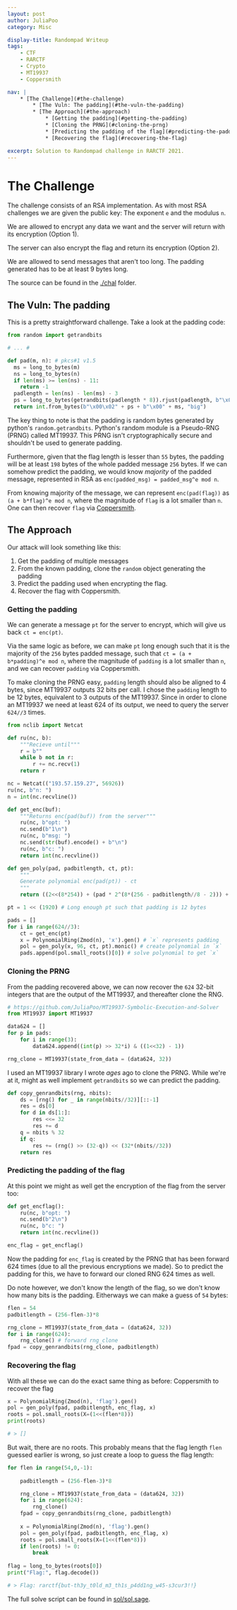 ```yaml
---
layout: post
author: JuliaPoo
category: Misc

display-title: Randompad Writeup
tags:
    - CTF
    - RARCTF
    - Crypto
    - MT19937
    - Coppersmith

nav: |
    * [The Challenge](#the-challenge)
        * [The Vuln: The padding](#the-vuln-the-padding)
        * [The Approach](#the-approach)
            * [Getting the padding](#getting-the-padding)
            * [Cloning the PRNG](#cloning-the-prng)
            * [Predicting the padding of the flag](#predicting-the-padding-of-the-flag)
            * [Recovering the flag](#recovering-the-flag)

excerpt: Solution to Randompad challenge in RARCTF 2021.
---
```


# The Challenge

The challenge consists of an RSA implementation. As with most RSA challenges we are given the public key: The exponent `e` and the modulus `n`.

We are allowed to encrypt any data we want and the server will return with its encryption (Option 1).

The server can also encrypt the flag and return its encryption (Option 2).

We are allowed to send messages that aren't too long. The padding generated has to be at least 9 bytes long.

The source can be found in the [./chal](./chal) folder.

## The Vuln: The padding

This is a pretty straightforward challenge. Take a look at the padding code:

```python
from random import getrandbits

# ... #

def pad(m, n): # pkcs#1 v1.5
  ms = long_to_bytes(m)
  ns = long_to_bytes(n)
  if len(ms) >= len(ns) - 11:
    return -1
  padlength = len(ns) - len(ms) - 3
  ps = long_to_bytes(getrandbits(padlength * 8)).rjust(padlength, b"\x00")
  return int.from_bytes(b"\x00\x02" + ps + b"\x00" + ms, "big")
```

The key thing to note is that the padding is random bytes generated by python's `random.getrandbits`. Python's random module is a Pseudo-RNG (PRNG) called MT19937. This PRNG isn't cryptographically secure and shouldn't be used to generate padding.

Furthermore, given that the flag length is lesser than `55` bytes, the padding will be at least `198` bytes of the whole padded message `256` bytes. If we can somehow predict the padding, we would know _majority_ of the padded message, represented in RSA as `enc(padded_msg) = padded_msg^e mod n`.

From knowing majority of the message, we can represent `enc(pad(flag))` as `(a + b*flag)^e mod n`, where the magnitude of `flag` is a lot smaller than `n`. One can then recover `flag` via [Coppersmith](https://en.wikipedia.org/wiki/Coppersmith_method).

## The Approach

Our attack will look something like this:

1. Get the padding of multiple messages
2. From the known padding, clone the `random` object generating the padding
3. Predict the padding used when encrypting the flag.
4. Recover the flag with Coppersmith.

### Getting the padding

We can generate a message `pt` for the server to encrypt, which will give us back `ct = enc(pt)`.

Via the same logic as before, we can make `pt` long enough such that it is the majority of the `256` bytes padded message, such that `ct = (a + b*padding)^e mod n`, where the magnitude of `padding` is a lot smaller than `n`, and we can recover `padding` via Coppersmith.

To make cloning the PRNG easy, `padding` length should also be aligned to 4 bytes, since MT19937 outputs 32 bits per call. I chose the `padding` length to be 12 bytes, equivalent to 3 outputs of the MT19937. Since in order to clone an MT19937 we need at least 624 of its output, we need to query the server `624//3` times.

```python
from nclib import Netcat

def ru(nc, b):
    """Recieve until"""
    r = b""
    while b not in r:
        r += nc.recv(1)
    return r

nc = Netcat(("193.57.159.27", 56926))
ru(nc, b"n: ")
n = int(nc.recvline())

def get_enc(buf):
    """Returns enc(pad(buf)) from the server"""
    ru(nc, b"opt: ")
    nc.send(b"1\n")
    ru(nc, b"msg: ")
    nc.send(str(buf).encode() + b"\n")
    ru(nc, b"c: ")
    return int(nc.recvline())

def gen_poly(pad, padbitlength, ct, pt):
    """
    Generate polynomial enc(pad(pt)) - ct
    """
    return ((2<<(8*254)) + (pad * 2^(8*(256 - padbitlength//8 - 2))) + pt)^e - ct

pt = 1 << (1920) # Long enough pt such that padding is 12 bytes

pads = []
for i in range(624//3):
    ct = get_enc(pt)
    x = PolynomialRing(Zmod(n), 'x').gen() # `x` represents padding
    pol = gen_poly(x, 96, ct, pt).monic() # create polynomial in `x`
    pads.append(pol.small_roots()[0]) # solve polynomial to get `x`
```

### Cloning the PRNG

From the padding recovered above, we can now recover the `624` 32-bit integers that are the output of the MT19937, and thereafter clone the RNG.

```python
# https://github.com/JuliaPoo/MT19937-Symbolic-Execution-and-Solver
from MT19937 import MT19937

data624 = []
for p in pads:
    for i in range(3):
        data624.append((int(p) >> 32*i) & ((1<<32) - 1))

rng_clone = MT19937(state_from_data = (data624, 32))
```

I used an MT19937 library I wrote _ages_ ago to clone the PRNG. While we're at it, might as well implement `getrandbits` so we can predict the padding.

```python
def copy_genrandbits(rng, nbits):
    ds = [rng() for _ in range(nbits//32)][::-1]
    res = ds[0]
    for d in ds[1:]:
        res <<= 32
        res += d
    q = nbits % 32
    if q:
        res += (rng() >> (32-q)) << (32*(nbits//32))
    return res
```


### Predicting the padding of the flag

At this point we might as well get the encryption of the flag from the server too:

```python
def get_encflag():
    ru(nc, b"opt: ")
    nc.send(b"2\n")
    ru(nc, b"c: ")
    return int(nc.recvline())

enc_flag = get_encflag()
```

Now the padding for `enc_flag` is created by the PRNG that has been forward 624 times (due to all the previous encryptions we made). So to predict the padding for this, we have to forward our cloned RNG 624 times as well.

Do note however, we don't know the length of the flag, so we don't know how many bits is the padding. Eitherways we can make a guess of `54` bytes:

```python
flen = 54
padbitlength = (256-flen-3)*8

rng_clone = MT19937(state_from_data = (data624, 32))
for i in range(624):
    rng_clone() # forward rng_clone
fpad = copy_genrandbits(rng_clone, padbitlength)
```

### Recovering the flag

With all these we can do the exact same thing as before: Coppersmith to recover the flag

```python
x = PolynomialRing(Zmod(n), 'flag').gen()
pol = gen_poly(fpad, padbitlength, enc_flag, x)
roots = pol.small_roots(X=(1<<(flen*8)))
print(roots)

# > []
```

But wait, there are no roots. This probably means that the flag length `flen` guessed earlier is wrong, so just create a loop to guess the flag length:

```python
for flen in range(54,0,-1):
    
    padbitlength = (256-flen-3)*8

    rng_clone = MT19937(state_from_data = (data624, 32))
    for i in range(624):
        rng_clone()
    fpad = copy_genrandbits(rng_clone, padbitlength)
    
    x = PolynomialRing(Zmod(n), 'flag').gen()
    pol = gen_poly(fpad, padbitlength, enc_flag, x)
    roots = pol.small_roots(X=(1<<(flen*8)))
    if len(roots) != 0:
        break
        
flag = long_to_bytes(roots[0])
print("Flag:", flag.decode())

# > Flag: rarctf{but-th3y_t0ld_m3_th1s_p4dd1ng_w45-s3cur3!!}
```

The full solve script can be found in [sol/sol.sage](sol/sol.sage).


